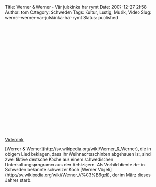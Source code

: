 Title: Werner & Werner - Vår julskinka har rymt
Date: 2007-12-27 21:58
Author: tom
Category: Schweden
Tags: Kultur, Lustig, Musik, Video
Slug: werner-werner-var-julskinka-har-rymt
Status: published

<p>
<object width="425" height="355">
<param name="movie" value="http://www.youtube.com/v/Nvhqxzqy_bA&amp;rel=1"></param><param name="wmode" value="transparent"></param>

<embed src="http://www.youtube.com/v/Nvhqxzqy_bA&amp;rel=1" type="application/x-shockwave-flash" wmode="transparent" width="425" height="355">
</embed>
</object>
  
[Videolink](http://youtube.com/watch?v=Nvhqxzqy_bA)

</p>
[Werner & Werner](http://sv.wikipedia.org/wiki/Werner_&_Werner), die in
obigem Lied beklagen, dass ihr Weihnachtsschinken abgehauen ist, sind
zwei fiktive deutsche Köche aus einem schwedischen Unterhaltungsprogramm
aus den Achtzigern. Als Vorbild diente der in Schweden bekannte
schweizer Koch [Werner
Vögeli](http://sv.wikipedia.org/wiki/Werner_V%C3%B6geli), der im März
dieses Jahres starb.

